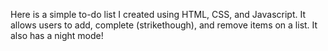 Here is a simple to-do list I created using HTML, CSS, and Javascript. It allows users to add, complete (strikethough), and remove items on a list. It also has a night mode!